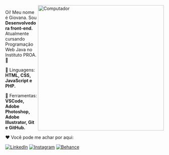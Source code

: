 <img src="https://raw.githubusercontent.com/MicaelliMedeiros/micaellimedeiros/master/image/computer-illustration.png" min-width="400px" max-width="400px" width="400px" align="right" alt="Computador">

<p align="left"> 
   Oi! Meu nome é Giovana. Sou <strong>Desenvolvedora front-end.</strong><br>
   Atualmente cursando Programação Web Java no Instituto PROA. 💙
</p>

<p align="left">
  🌟 Linguagens: <strong>HTML, CSS, JavaScript e PHP.</strong>
</p>

<p align="left">
  🌈 Ferramentas: <strong>VSCode, Adobe Photoshop, Adobe Illustrator, Git e GitHub.</strong>
</p>

<p align="left">
 ❤️ Você pode me achar por aqui:
</p>

<p align="left">
  <a href="https://www.linkedin.com/in/giovana--siqueira/" target="_blank"><img src="https://img.shields.io/badge/LinkedIn-0077B5?style=for-the-badge&logo=linkedin&logoColor=white" alt="LinkedIn"></a>
<a href="https://www.instagram.com/giovxxna/" target="_blank"><img src="https://img.shields.io/badge/Instagram-E4405F?style=for-the-badge&logo=instagram&logoColor=white" alt="Instagram"></a>
<a href="https://www.behance.net/giovxna" target="_blank"><img src="https://img.shields.io/badge/-Behance-blue?style=for-the-badge&logo=behance&logoColor=white" alt="Behance"></a>
</p>  

